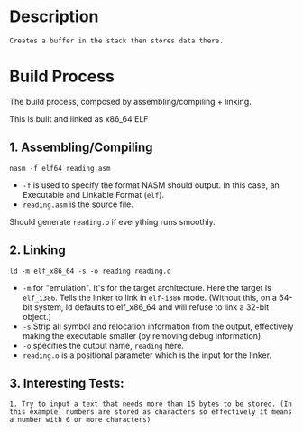 # Description
    Creates a buffer in the stack then stores data there.

# Build Process

The build process, composed by assembling/compiling + linking.

This is built and linked as x86_64 ELF

## 1. Assembling/Compiling

`nasm -f elf64 reading.asm`

- `-f` is used to specify the format NASM should output. In this case, an Executable and Linkable Format (`elf`).
- `reading.asm` is the source file.

Should generate `reading.o` if everything runs smoothly.


## 2. Linking

`ld -m elf_x86_64 -s -o reading reading.o`

- `-m` for "emulation". It's for the target architecture. Here the target is `elf_i386`. Tells the linker to link in `elf-i386` mode. (Without this, on a 64-bit system, ld defaults to elf_x86_64 and will refuse to link a 32-bit object.)
- `-s` Strip all symbol and relocation information from the output, effectively making the executable smaller (by removing debug information).
- `-o` specifies the output name, `reading` here.
- `reading.o` is a positional parameter which is the input for the linker.

## 3. Interesting Tests:

    1. Try to input a text that needs more than 15 bytes to be stored. (In this example, numbers are stored as characters so effectively it means a number with 6 or more characters)
